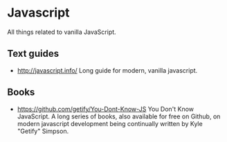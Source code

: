 # Javascript

All things related to vanilla JavaScript.

## Text guides

- http://javascript.info/ Long guide for modern, vanilla javascript.

## Books

- https://github.com/getify/You-Dont-Know-JS You Don't Know JavaScript. A long series of books, also available for free on Github, on modern javascript development being continually written by Kyle "Getify" Simpson.

